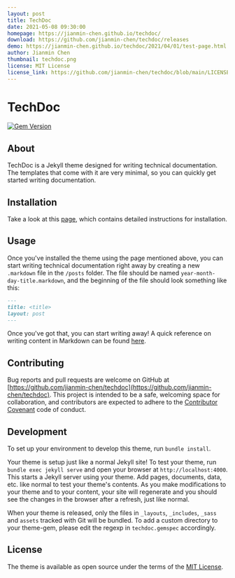 ```yaml
---
layout: post
title: TechDoc
date: 2021-05-08 09:30:00
homepage: https://jianmin-chen.github.io/techdoc/
download: https://github.com/jianmin-chen/techdoc/releases
demo: https://jianmin-chen.github.io/techdoc/2021/04/01/test-page.html
author: Jianmin Chen
thumbnail: techdoc.png
license: MIT License
license_link: https://github.com/jianmin-chen/techdoc/blob/main/LICENSE
---
```


# TechDoc
[![Gem Version](https://badge.fury.io/rb/techdoc-jekyll-theme.svg)](https://badge.fury.io/rb/techdoc-jekyll-theme)

## About
TechDoc is a Jekyll theme designed for writing technical documentation. The templates that come with it are very minimal, so you can quickly get started writing documentation.

## Installation
Take a look at this [page](http://jianmin-chen.github.io/techdoc/2021/04/01/using-this-theme.html), which contains detailed instructions for installation.

## Usage
Once you've installed the theme using the page mentioned above, you can start writing technical documentation right away by creating a new `.markdown` file in the `/posts` folder. The file should be named `year-month-day-title.markdown`, and the beginning of the file should look something like this:
```markdown
---
title: <title>
layout: post
---
```
Once you've got that, you can start writing away! A quick reference on writing content in Markdown can be found [here](https://kramdown.gettalong.org/quickref.html).

## Contributing
Bug reports and pull requests are welcome on GitHub at [https://github.com/jianmin-chen/techdoc](https://github.com/jianmin-chen/techdoc). This project is intended to be a safe, welcoming space for collaboration, and contributors are expected to adhere to the [Contributor Covenant](http://contributor-covenant.org) code of conduct.

## Development
To set up your environment to develop this theme, run `bundle install`.

Your theme is setup just like a normal Jekyll site! To test your theme, run `bundle exec jekyll serve` and open your browser at `http://localhost:4000`. This starts a Jekyll server using your theme. Add pages, documents, data, etc. like normal to test your theme's contents. As you make modifications to your theme and to your content, your site will regenerate and you should see the changes in the browser after a refresh, just like normal.

When your theme is released, only the files in `_layouts`, `_includes`, `_sass` and `assets` tracked with Git will be bundled.
To add a custom directory to your theme-gem, please edit the regexp in `techdoc.gemspec` accordingly.

## License
The theme is available as open source under the terms of the [MIT License](https://opensource.org/licenses/MIT).

